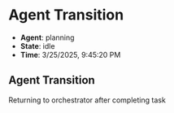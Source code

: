 # Agent Transition

- **Agent**: planning
- **State**: idle
- **Time**: 3/25/2025, 9:45:20 PM

## Agent Transition

Returning to orchestrator after completing task

